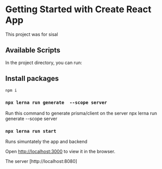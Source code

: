 # Getting Started with Create React App

This project was for sisal 

## Available Scripts

In the project directory, you can run:
## Install packages

```bash
npm i

```
### `npx lerna run generate  --scope server`

Run this command to generate prisma/client on the server
npx lerna run generate  --scope server 


### `npx lerna run start`

Runs simuntately the app and backend  

Open [http://localhost:3000](http://localhost:3000) to view it in the browser.

The server  [http://localhost:8080]


